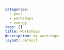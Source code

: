 ```yaml
---
categories:
  - post
  - workshops
  - energy
tags: []
title: Workshops
description: my workshops
layout: default
---
```

